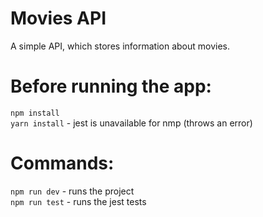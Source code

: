 # Movies API # 
A simple API, which stores information about movies.

# Before running the app:
`npm install`<br/>
`yarn install` - jest is unavailable for nmp (throws an error)

# Commands:
`npm run dev` - runs the project<br/>
`npm run test` - runs the jest tests

